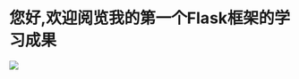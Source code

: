# 您好,欢迎阅览我的第一个Flask框架的学习成果
![](https://timgsa.baidu.com/timg?image&quality=80&size=b9999_10000&sec=1505901056092&di=07d42ad19c3417009925f4500dfcb3ce&imgtype=0&src=http%3A%2F%2Fimg.mp.itc.cn%2Fupload%2F20160904%2F076fb6e78473436f8709e65962953138.gif)